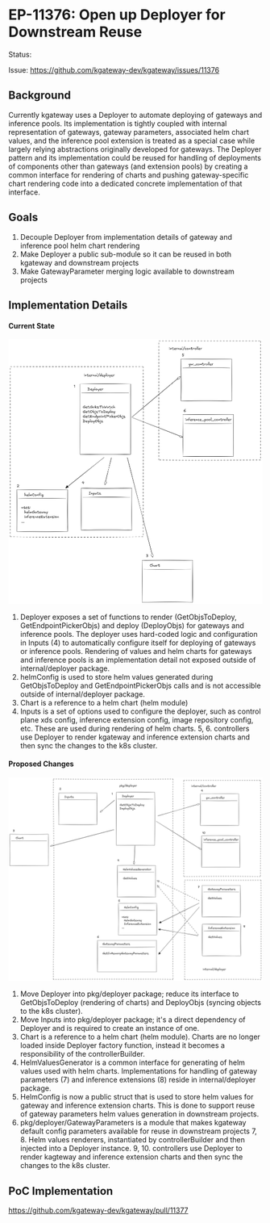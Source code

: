 # EP-11376: Open up Deployer for Downstream Reuse
 
Status:
 
Issue: https://github.com/kgateway-dev/kgateway/issues/11376
 
## Background
Currently kgateway uses a Deployer to automate deploying of gateways and inference pools. Its implementation is tightly coupled with internal representation of gateways, gateway parameters, associated helm chart values, and the inference pool extension is treated as a special case while largely relying abstractions originally developed for gateways.
The Deployer pattern and its implementation could be reused for handling of deployments of components other than gateways (and extension pools) by creating a common interface for rendering of charts and pushing gateway-specific chart rendering code into a dedicated concrete implementation of that interface.

## Goals
1. Decouple Deployer from implementation details of gateway and inference pool helm chart rendering
2. Make Deployer a public sub-module so it can be reused in both kgateway and downstream projects
3. Make GatewayParameter merging logic available to downstream projects

## Implementation Details

#### Current State

![current implementation of Deployer](resources/deployer-current-implementation.png "current implementation of Deployer")
1. Deployer exposes a set of functions to render (GetObjsToDeploy, GetEndpointPickerObjs) and deploy (DeployObjs) for gateways and inference pools. The deployer uses hard-coded logic and configuration in Inputs (4) to automatically configure itself for deploying of gateways or inference pools. Rendering of values and helm charts for gateways and inference pools is an implementation detail not exposed outside of internal/deployer package.
2. helmConfig is used to store helm values generated during GetObjsToDeploy and GetEndpointPickerObjs calls and is not accessible outside of internal/deployer package.
3. Chart is a reference to a helm chart (helm module) 
4. Inputs is a set of options used to configure the deployer, such as control plane xds config, inference extension config, image repository config, etc. These are used during rendering of helm charts.
5, 6. controllers use Deployer to render kgateway and inference extension charts and then sync the changes to the k8s cluster.

#### Proposed Changes

![proposed implementation of Deployer](resources/deployer-proposed-changes.png "proposed implementation of Deployer")
1. Move Deployer into pkg/deployer package; reduce its interface to GetObjsToDeploy (rendering of charts) and DeployObjs (syncing objects to the k8s cluster).
2. Move Inputs into pkg/deployer package; it's a direct dependency of Deployer and is required to create an instance of one.
3. Chart is a reference to a helm chart (helm module). Charts are no longer loaded inside Deployer factory function, instead it becomes a responsibility of the controllerBuilder.
4. HelmValuesGenerator is a common interface for generating of helm values used with helm charts. Implementations for handling of gateway parameters (7) and inference extensions (8) reside in internal/deployer package.
5. HelmConfig is now a public struct that is used to store helm values for gateway and inference extension charts. This is done to support reuse of gateway parameters helm values generation in downstream projects.
6. pkg/deployer/GatewayParameters is a module that makes kgateway default config parameters available for reuse in downstream projects
7, 8. Helm values renderers, instantiated by controllerBuilder and then injected into a Deployer instance.
9, 10. controllers use Deployer to render kagteway and inference extension charts and then sync the changes to the k8s cluster.

## PoC Implementation
https://github.com/kgateway-dev/kgateway/pull/11377
